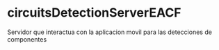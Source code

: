 # circuitsDetectionServerEACF
Servidor que interactua con la aplicacion movil para las detecciones de componentes
